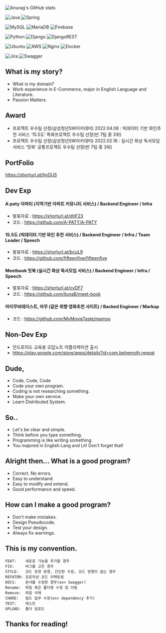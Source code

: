 ![Anurag's GitHub stats](https://github-readme-stats.vercel.app/api?username=llunaB&show_icons=true&theme=onedark)



![Java](https://img.shields.io/badge/java-%23ED8B00.svg?style=for-the-badge&logo=java&logoColor=white)
![Spring](https://img.shields.io/badge/spring-%236DB33F.svg?style=for-the-badge&logo=spring&logoColor=white)

![MySQL](https://img.shields.io/badge/mysql-006f89.svg?style=for-the-badge&logo=mysql&logoColor=white)
![MariaDB](https://img.shields.io/badge/mariaDB-003342.svg?style=for-the-badge&logo=mariaDB&logoColor=white)
![Firebase](https://img.shields.io/badge/firebase-ffcd36.svg?style=for-the-badge&logo=firebase&logoColor=white)

![Python](https://img.shields.io/badge/python-3670A0?style=for-the-badge&logo=python&logoColor=ffdd54)
![Django](https://img.shields.io/badge/django-%23092E20.svg?style=for-the-badge&logo=django&logoColor=white)
![DjangoREST](https://img.shields.io/badge/DJANGO-REST-ff1709?style=for-the-badge&logo=django&logoColor=white&color=ff1709&labelColor=gray)

![Ubuntu](https://img.shields.io/badge/Ubuntu-E95420?style=for-the-badge&logo=ubuntu&logoColor=white)
![AWS](https://img.shields.io/badge/AWS-%23FF9900.svg?style=for-the-badge&logo=amazon-aws&logoColor=white)
![Nginx](https://img.shields.io/badge/nginx-%23009639.svg?style=for-the-badge&logo=nginx&logoColor=white)
![Docker](https://img.shields.io/badge/docker-52A4E8.svg?style=for-the-badge&logo=docker&logoColor=white)

![Jira](https://img.shields.io/badge/jira-%230A0FFF.svg?style=for-the-badge&logo=jira&logoColor=white)
![Swagger](https://img.shields.io/badge/-Swagger-%23Clojure?style=for-the-badge&logo=swagger&logoColor=white)      



## What is my story?

- What is my domain?
- Work experience in E-Commerce, major in English Language and Literature.
- Passion Matters.

## Award

- 프로젝트 우수팀 선정(삼성청년SW아카데미) 2022.04.08
 : 빅데이터 기반 와인추천 서비스 ‘15.5도’ 특화프로젝트 우수팀 선정(반 7팀 중 3위)
- 프로젝트 우수팀 선정(삼성청년SW아카데미) 2022.02.18
 : 실시간 화상 독서모임 서비스 ‘밋북’ 공통프로젝트 우수팀 선정(반 7팀 중 3위)

## PortFolio
https://shorturl.at/hnDU5

## Dev Exp

#### A:paty 아파티 (지역기반 아파트 커뮤니티 서비스) / Backend Engineer / Infra
 - 발표자료 : https://shorturl.at/dhF23 
 - 코드 : https://github.com/A-PATY/A-PATY

#### 15.5도 (빅데이터 기반 와인 추천 서비스) / Backend Engineer / Infra / Team Leader / Speech 
 - 발표자료 : https://shorturl.at/bcuL9
 - 코드 : https://github.com/fifteenfive/fifteenfive

#### Meetbook 밋북 (실시간 화상 독서모임 서비스) / Backend Engineer / Infra / Speech 
 - 발표자료 : https://shorturl.at/cvDF7
 - 코드 : https://github.com/llunaB/meet-book

#### 마이무비테이스트, 마무 (같은 취향 영화추천 사이트) / Backed Engineer / Markup 
 - 코드 : https://github.com/MyMovieTaste/mamoo


## Non-Dev Exp

- 안드로이드 교육용 오답노트 어플리케이션 출시
- https://play.google.com/store/apps/details?id=com.behemoth.repeat

## Dude,

- Code, Code, Code
- Code your own program.
- Coding is not researching something.
- Make your own service.
- Learn Distributed System.

## So.. 

- Let's be clear and simple.
- Think before you type something.
- Programming is like writing something.
- You majored in English Lang and Lit! Don't forget that!

## Alright then... What is a good program?

- Correct. No errors.
- Easy to understand.
- Easy to modify and extend.
- Good performance and speed.

## How can I make a good program?

- Don't make mistakes.
- Design Pseudocode.
- Test your design.
- Always fix warnings.

## This is my convention.
```
FEAT:    새로운 기능을 추가할 경우
FIX:     버그를 고친 경우
STYLE:   코드 포맷 변경, 간단한 수정, 코드 변경이 없는 경우
REFATOR: 프로덕션 코드 리팩토링
DOCS:    문서를 수정한 경우(ex> Swagger)
Rename:  파일 혹은 폴더명 수정 및 이동
Remove:  파일 삭제
CHORE:   빌드 업무 수정(ex> dependency 추가)
TEST:    테스트
UPLOAD:  폴더 업로드
```

## Thanks for reading!
